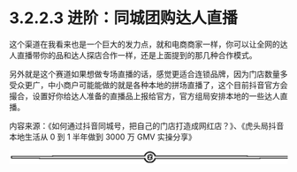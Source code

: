 # 3.2.2.3 进阶：同城团购达人直播

这个渠道在我看来也是一个巨大的发力点，就和电商商家一样，你可以让全网的达人直播带你的品和达人探店合作一样，还是上面提到的那几种合作模式。

另外就是这个赛道如果想做专场直播的话，感觉更适合连锁品牌，因为门店数量多受众更广，中小商户可能能做的就是各种本地的拼场直播了，这个目前抖音官方会撮合，设置好你给达人准备的直播品上报给官方，官方组局安排本地的一些达人直播。

内容来源：《如何通过抖音同城号，把自己的门店打造成网红店？》、《虎头局抖音本地生活从 0 到 1 半年做到 3000 万 GMV 实操分享》

![](img/70c086163efe63c67f3a76278afd7895.png)